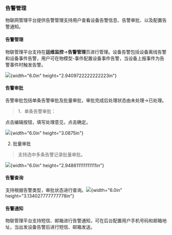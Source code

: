 ### 告警管理

物联网管理平台提供告警管理支持用户查看设备告警信息、告警审批、以及配置告警通知。

#### 告警管理

物联管理平台支持在**运维监控**-\>**告警管理**页进行管理。设备告警包括设备离线告警和设备事件告警，用户可在物模型-事件配置设备事件告警，当设备上报事件为告警事件时触发告警。

![](media/image82.png){width="6.0in" height="2.9409722222222223in"}

#### 告警审批

告警审批包括单条告警审批及批量审批，审批完成后处理状态由未处理-\>已处理。

> 1．单条告警审批：

点击编辑按钮，填写处理意见，点击确定。

![](media/image83.png){width="6.0in" height="3.0875in"}

2.  批量审批

> 支持选中多条告警记录批量审批。

![](media/image84.png){width="6.0in" height="2.948611111111111in"}

#### 告警查询

支持根据告警类型，审批状态进行查询。![](media/image85.png){width="6.0in" height="3.134027777777778in"}

#### 告警通知

物联管理平台支持短信、邮箱进行告警通知，可在后台配置用户手机号码和邮箱地址，当出发设备告警后进行短信、邮箱发送。